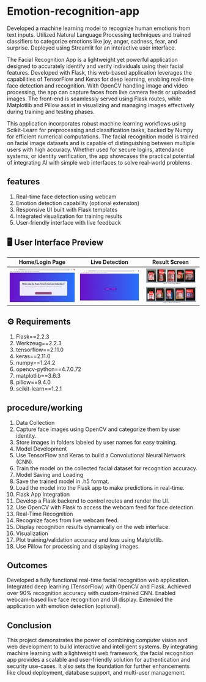 # Emotion-recognition-app
Developed a machine learning model to recognize human emotions from text inputs. Utilized Natural Language Processing techniques and trained classifiers to categorize emotions like joy, anger, sadness, fear, and surprise. Deployed using Streamlit for an interactive user interface.

The Facial Recognition App is a lightweight yet powerful application designed to accurately identify and verify individuals using their facial features. Developed with Flask, this web-based application leverages the capabilities of TensorFlow and Keras for deep learning, enabling real-time face detection and recognition. With OpenCV handling image and video processing, the app can capture faces from live camera feeds or uploaded images. The front-end is seamlessly served using Flask routes, while Matplotlib and Pillow assist in visualizing and managing images effectively during training and testing phases.

This application incorporates robust machine learning workflows using Scikit-Learn for preprocessing and classification tasks, backed by Numpy for efficient numerical computations. The facial recognition model is trained on facial image datasets and is capable of distinguishing between multiple users with high accuracy. Whether used for secure logins, attendance systems, or identity verification, the app showcases the practical potential of integrating AI with simple web interfaces to solve real-world problems.

## features
1) Real-time face detection using webcam
2) Emotion detection capability (optional extension)
3) Responsive UI built with Flask templates
4) Integrated visualization for training results
5) User-friendly interface with live feedback

## 🖥️ User Interface Preview

| Home/Login Page | Live Detection | Result Screen |
|-----------------|----------------|----------------|
| ![UI Screenshot 1](https://github.com/profitter261/Emotion-recognition-app/blob/main/User%20interface%20images/Screenshot%202025-03-17%20111548.png) | ![UI Screenshot 2](https://github.com/profitter261/Emotion-recognition-app/blob/main/User%20interface%20images/Screenshot%202025-03-17%20111812.png) | ![UI Screenshot 3](https://github.com/profitter261/Emotion-recognition-app/blob/main/User%20interface%20images/Screenshot%202025-04-09%20213210.png) |

## ⚙️ Requirements

1) Flask==2.2.3
2) Werkzeug==2.2.3
3) tensorflow==2.11.0
4) keras==2.11.0
5) numpy==1.24.2
6) opencv-python==4.7.0.72
7) matplotlib==3.6.3
8) pillow==9.4.0
9) scikit-learn==1.2.1

## procedure/working

1) Data Collection
2) Capture face images using OpenCV and categorize them by user identity.
3) Store images in folders labeled by user names for easy training.
4) Model Development
5) Use TensorFlow and Keras to build a Convolutional Neural Network (CNN).
6) Train the model on the collected facial dataset for recognition accuracy.
7) Model Saving and Loading
8) Save the trained model in .h5 format.
9) Load the model into the Flask app to make predictions in real-time.
10) Flask App Integration
11) Develop a Flask backend to control routes and render the UI.
12) Use OpenCV with Flask to access the webcam feed for face detection.
13) Real-Time Recognition
14) Recognize faces from live webcam feed.
15) Display recognition results dynamically on the web interface.
16) Visualization
17) Plot training/validation accuracy and loss using Matplotlib.
18) Use Pillow for processing and displaying images.

## Outcomes

Developed a fully functional real-time facial recognition web application.
Integrated deep learning (TensorFlow) with OpenCV and Flask.
Achieved over 90% recognition accuracy with custom-trained CNN.
Enabled webcam-based live face recognition and UI display.
Extended the application with emotion detection (optional).

## Conclusion

This project demonstrates the power of combining computer vision and web development to build interactive and intelligent systems. By integrating machine learning with a lightweight web framework, the facial recognition app provides a scalable and user-friendly solution for authentication and security use-cases. It also sets the foundation for further enhancements like cloud deployment, database support, and multi-user management.






